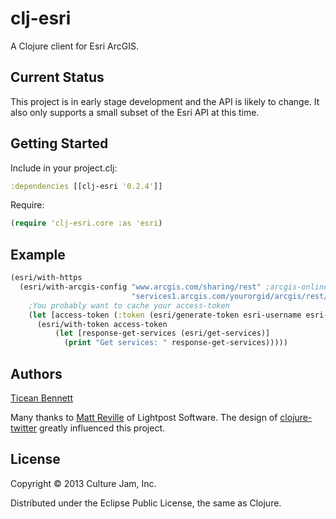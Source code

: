 # clj-esri

A Clojure client for Esri ArcGIS.

## Current Status

This project is in early stage development and the API is likely to change.
It also only supports a small subset of the Esri API at this time.

## Getting Started

Include in your project.clj:

```clj
:dependencies [[clj-esri '0.2.4']]
```

Require:

```clj
(require 'clj-esri.core :as 'esri)
```

## Example

```clj
(esri/with-https
  (esri/with-arcgis-config "www.arcgis.com/sharing/rest" ;arcgis-online-endpoint
                           "services1.arcgis.com/yourorgid/arcgis/rest/services" ;arcgis-server-endpoint
    ;You probably want to cache your access-token
    (let [access-token (:token (esri/generate-token esri-username esri-password "referer"))]
      (esri/with-token access-token
          (let [response-get-services (esri/get-services)]
            (print "Get services: " response-get-services)))))
```

## Authors

[Ticean Bennett](https://github.com/ticean)

Many thanks to [Matt Reville](https://github.com/mattrepl) of Lightpost Software.
The design of [clojure-twitter](https://github.com/mattrepl/clojure-twitter) greatly influenced this project.


## License

Copyright © 2013 Culture Jam, Inc.

Distributed under the Eclipse Public License, the same as Clojure.
